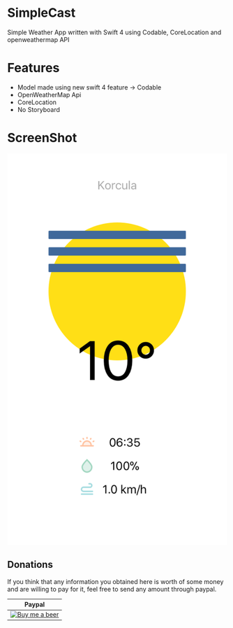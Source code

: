 # SimpleCast

Simple Weather App written with Swift 4 using Codable, CoreLocation and openweathermap API

# Features

  - Model made using new swift 4 feature -> Codable
  - OpenWeatherMap Api
  - CoreLocation
  - No Storyboard

# ScreenShot

![alt text](https://github.com/jaksatomovic/SimpleCast/blob/master/IMG_0173.PNG)
<h2>Donations</h2>

If you think that any information you obtained here is worth of some money and are willing to pay for it, feel free to send any amount through paypal.

<table>
<tr><th>Paypal</th></tr>
<tbody>
<tr>
<td><a href="https://www.paypal.me/jaksatomovic" style="text-align:center;display:block">
<img src="https://www.paypalobjects.com/webstatic/en_US/btn/btn_donate_cc_147x47.png" alt="Buy me a beer" />
</a></td>
</tr>
</tbody>
</table>
